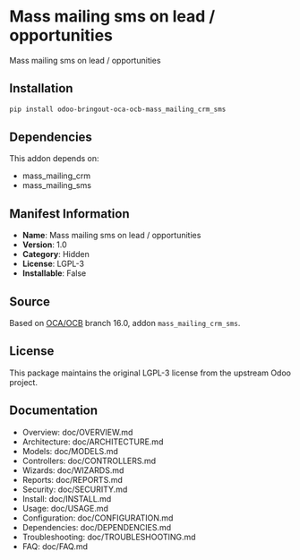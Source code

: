 # Mass mailing sms on lead / opportunities

Mass mailing sms on lead / opportunities

## Installation

```bash
pip install odoo-bringout-oca-ocb-mass_mailing_crm_sms
```

## Dependencies

This addon depends on:
- mass_mailing_crm
- mass_mailing_sms

## Manifest Information

- **Name**: Mass mailing sms on lead / opportunities
- **Version**: 1.0
- **Category**: Hidden
- **License**: LGPL-3
- **Installable**: False

## Source

Based on [OCA/OCB](https://github.com/OCA/OCB) branch 16.0, addon `mass_mailing_crm_sms`.

## License

This package maintains the original LGPL-3 license from the upstream Odoo project.

## Documentation

- Overview: doc/OVERVIEW.md
- Architecture: doc/ARCHITECTURE.md
- Models: doc/MODELS.md
- Controllers: doc/CONTROLLERS.md
- Wizards: doc/WIZARDS.md
- Reports: doc/REPORTS.md
- Security: doc/SECURITY.md
- Install: doc/INSTALL.md
- Usage: doc/USAGE.md
- Configuration: doc/CONFIGURATION.md
- Dependencies: doc/DEPENDENCIES.md
- Troubleshooting: doc/TROUBLESHOOTING.md
- FAQ: doc/FAQ.md
